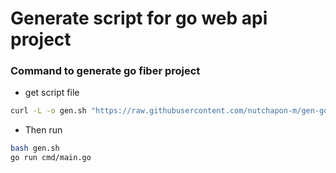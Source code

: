 # Generate script for go web api project
### Command to generate go fiber project
- get script file
```bash
curl -L -o gen.sh "https://raw.githubusercontent.com/nutchapon-m/gen-go-fiber-project/refs/heads/main/gen.sh"
```
- Then run
```bash
bash gen.sh
go run cmd/main.go
```
